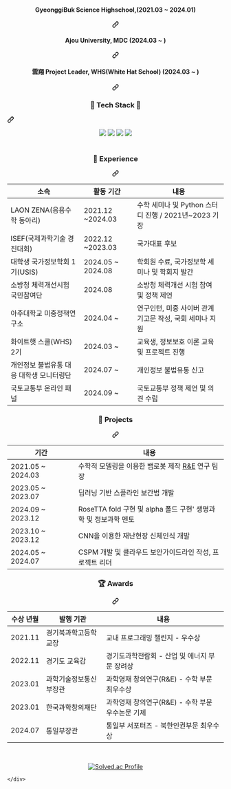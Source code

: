 
</p>
<div align="center" dir="auto">
  <div class="markdown-heading" dir="auto"><h4 class="heading-element" dir="auto">GyeonggiBuk Science Highschool,(2021.03 ~ 2024.01)</h4><a id="user-content-kookmin-university-bcs-201903--" class="anchor" aria-label="Permalink: Kookmin University, BCS (2019.03 ~ )" href="#kookmin-university-bcs-201903--"><svg class="octicon octicon-link" viewBox="0 0 16 16" version="1.1" width="16" height="16" aria-hidden="true"><path d="m7.775 3.275 1.25-1.25a3.5 3.5 0 1 1 4.95 4.95l-2.5 2.5a3.5 3.5 0 0 1-4.95 0 .751.751 0 0 1 .018-1.042.751.751 0 0 1 1.042-.018 1.998 1.998 0 0 0 2.83 0l2.5-2.5a2.002 2.002 0 0 0-2.83-2.83l-1.25 1.25a.751.751 0 0 1-1.042-.018.751.751 0 0 1-.018-1.042Zm-4.69 9.64a1.998 1.998 0 0 0 2.83 0l1.25-1.25a.751.751 0 0 1 1.042.018.751.751 0 0 1 .018 1.042l-1.25 1.25a3.5 3.5 0 1 1-4.95-4.95l2.5-2.5a3.5 3.5 0 0 1 4.95 0 .751.751 0 0 1-.018 1.042.751.751 0 0 1-1.042.018 1.998 1.998 0 0 0-2.83 0l-2.5 2.5a1.998 1.998 0 0 0 0 2.83Z"></path></svg></a></div>   
   <div class="markdown-heading" dir="auto"><h4 class="heading-element" dir="auto">Ajou University, MDC (2024.03 ~ )</h4><a id="user-content-next-generation-security-leader-training-program-whswhite-hat-school-20243--" class="anchor" aria-label="Permalink: Next Generation Security Leader Training Program, WHS(White Hat School) (2024.3 ~ )" href="#next-generation-security-leader-training-program-whswhite-hat-school-20243--"><svg class="octicon octicon-link" viewBox="0 0 16 16" version="1.1" width="16" height="16" aria-hidden="true"><path d="m7.775 3.275 1.25-1.25a3.5 3.5 0 1 1 4.95 4.95l-2.5 2.5a3.5 3.5 0 0 1-4.95 0 .751.751 0 0 1 .018-1.042.751.751 0 0 1 1.042-.018 1.998 1.998 0 0 0 2.83 0l2.5-2.5a2.002 2.002 0 0 0-2.83-2.83l-1.25 1.25a.751.751 0 0 1-1.042-.018.751.751 0 0 1-.018-1.042Zm-4.69 9.64a1.998 1.998 0 0 0 2.83 0l1.25-1.25a.751.751 0 0 1 1.042.018.751.751 0 0 1 .018 1.042l-1.25 1.25a3.5 3.5 0 1 1-4.95-4.95l2.5-2.5a3.5 3.5 0 0 1 4.95 0 .751.751 0 0 1-.018 1.042.751.751 0 0 1-1.042.018 1.998 1.998 0 0 0-2.83 0l-2.5 2.5a1.998 1.998 0 0 0 0 2.83Z"></path></svg></a></div>
  <div class="markdown-heading" dir="auto"><h4 class="heading-element" dir="auto">雲翔 Project Leader, WHS(White Hat School) (2024.03 ~ )</h4><a id="user-content-next-generation-security-leader-training-program-whswhite-hat-school-20243--" class="anchor" aria-label="Permalink: Next Generation Security Leader Training Program, WHS(White Hat School) (2024.3 ~ )" href="#next-generation-security-leader-training-program-whswhite-hat-school-20243--"><svg class="octicon octicon-link" viewBox="0 0 16 16" version="1.1" width="16" height="16" aria-hidden="true"><path d="m7.775 3.275 1.25-1.25a3.5 3.5 0 1 1 4.95 4.95l-2.5 2.5a3.5 3.5 0 0 1-4.95 0 .751.751 0 0 1 .018-1.042.751.751 0 0 1 1.042-.018 1.998 1.998 0 0 0 2.83 0l2.5-2.5a2.002 2.002 0 0 0-2.83-2.83l-1.25 1.25a.751.751 0 0 1-1.042-.018.751.751 0 0 1-.018-1.042Zm-4.69 9.64a1.998 1.998 0 0 0 2.83 0l1.25-1.25a.751.751 0 0 1 1.042.018.751.751 0 0 1 .018 1.042l-1.25 1.25a3.5 3.5 0 1 1-4.95-4.95l2.5-2.5a3.5 3.5 0 0 1 4.95 0 .751.751 0 0 1-.018 1.042.751.751 0 0 1-1.042.018 1.998 1.998 0 0 0-2.83 0l-2.5 2.5a1.998 1.998 0 0 0 0 2.83Z"></path></svg></a></div>
</div>
<div class="markdown-heading" dir="auto"><h3 align="center" class="heading-element" dir="auto">💪 Tech Stack 💪</h3><a id="user-content--tech-stack-" class="anchor" aria-label="Permalink: 💪 Tech Stack 💪" href="#-tech-stack-"><svg class="octicon octicon-link" viewBox="0 0 16 16" version="1.1" width="16" height="16" aria-hidden="true"><path d="m7.775 3.275 1.25-1.25a3.5 3.5 0 1 1 4.95 4.95l-2.5 2.5a3.5 3.5 0 0 1-4.95 0 .751.751 0 0 1 .018-1.042.751.751 0 0 1 1.042-.018 1.998 1.998 0 0 0 2.83 0l2.5-2.5a2.002 2.002 0 0 0-2.83-2.83l-1.25 1.25a.751.751 0 0 1-1.042-.018.751.751 0 0 1-.018-1.042Zm-4.69 9.64a1.998 1.998 0 0 0 2.83 0l1.25-1.25a.751.751 0 0 1 1.042.018.751.751 0 0 1 .018 1.042l-1.25 1.25a3.5 3.5 0 1 1-4.95-4.95l2.5-2.5a3.5 3.5 0 0 1 4.95 0 .751.751 0 0 1-.018 1.042.751.751 0 0 1-1.042.018 1.998 1.998 0 0 0-2.83 0l-2.5 2.5a1.998 1.998 0 0 0 0 2.83Z"></path></svg></a></div>
<p align="center" dir="auto">
</p><p align="center" dir="auto">
<div align=center> 
  <img src="https://img.shields.io/badge/c-A8B9CC?style=for-the-badge&logo=c&logoColor=white">
  <img src ="https://img.shields.io/badge/R-276DC3?style=for-the-badge&logo=r&logoColor=white"> 
  <img src="https://img.shields.io/badge/c++-00599C?style=for-the-badge&logo=c%2B%2B&logoColor=white">
  <img src="https://img.shields.io/badge/python-3776AB?style=for-the-badge&logo=python&logoColor=white"> 
  <br>
   
 <br>
</p><p dir="auto">
</p><div class="markdown-heading" dir="auto"><h3 class="heading-element" dir="auto">🏢 Experience</h3><a id="user-content--experience" class="anchor" aria-label="Permalink: 🏢 Experience" href="#-experience"><svg class="octicon octicon-link" viewBox="0 0 16 16" version="1.1" width="16" height="16" aria-hidden="true"><path d="m7.775 3.275 1.25-1.25a3.5 3.5 0 1 1 4.95 4.95l-2.5 2.5a3.5 3.5 0 0 1-4.95 0 .751.751 0 0 1 .018-1.042.751.751 0 0 1 1.042-.018 1.998 1.998 0 0 0 2.83 0l2.5-2.5a2.002 2.002 0 0 0-2.83-2.83l-1.25 1.25a.751.751 0 0 1-1.042-.018.751.751 0 0 1-.018-1.042Zm-4.69 9.64a1.998 1.998 0 0 0 2.83 0l1.25-1.25a.751.751 0 0 1 1.042.018.751.751 0 0 1 .018 1.042l-1.25 1.25a3.5 3.5 0 1 1-4.95-4.95l2.5-2.5a3.5 3.5 0 0 1 4.95 0 .751.751 0 0 1-.018 1.042.751.751 0 0 1-1.042.018 1.998 1.998 0 0 0-2.83 0l-2.5 2.5a1.998 1.998 0 0 0 0 2.83Z"></path></svg></a></div>
<markdown-accessiblity-table><table>
<thead>
<tr>
<th>소속</th>
<th>활동 기간</th>
<th>내용</th>
</tr>
</thead>
<tbody>
<tr>
<td>LAON ZENA(응용수학 동아리)</td>
<td>2021.12 ~2024.03
<td>수학 세미나 및 Python 스터디 진행 / 2021년~2023 기장</td>
</tr>
<tr>
<td>ISEF(국제과학기술 경진대회)</td>
<td>2022.12 ~2023.03
<td>국가대표 후보</td>
</tr>
<tr> 
<td>대학생 국가정보학회 1기(USIS)</td>
<td>2024.05 ~ 2024.08</td>
<td>학회원 수료, 국가정보학 세미나 및 학회지 발간</td>
</tr>
<tr>
<tr>
<td>소방청 체력개선시험 국민참여단</td>
<td>2024.08 </td>
<td>소방청 체력개선 시험 참여 및 정책 제언</td>
</tr>
<tr>
</tr>
<td>아주대학교 미중정책연구소</td>
<td>2024.04 ~ </td>
<td>연구인턴, 미중 사이버 관계 기고문 작성, 국회 세미나 지원</td>
</tr>
<tr>
<td>화이트햇 스쿨(WHS) 2기</td>
<td>2024.03 ~</td>
<td>교육생, 정보보호 이론 교육 및 프로젝트 진행</td>
</tr>
<td>개인정보 불법유통 대응 대학생 모니터링단</td>
<td>2024.07 ~</td>
<td>개인정보 불법유통 신고</td>
</tr>
</tr>
<td>국토교통부 온라인 패널</td>
<td>2024.09 ~</td>
<td>국토교통부 정책 제언 및 의견 수립</td>
</tr>
</tbody>
</table></markdown-accessiblity-table>
<div class="markdown-heading" dir="auto"><h3 class="heading-element" dir="auto">📃 Projects</h3><a id="user-content--projects" class="anchor" aria-label="Permalink: 📃 Projects" href="#-projects"><svg class="octicon octicon-link" viewBox="0 0 16 16" version="1.1" width="16" height="16" aria-hidden="true"><path d="m7.775 3.275 1.25-1.25a3.5 3.5 0 1 1 4.95 4.95l-2.5 2.5a3.5 3.5 0 0 1-4.95 0 .751.751 0 0 1 .018-1.042.751.751 0 0 1 1.042-.018 1.998 1.998 0 0 0 2.83 0l2.5-2.5a2.002 2.002 0 0 0-2.83-2.83l-1.25 1.25a.751.751 0 0 1-1.042-.018.751.751 0 0 1-.018-1.042Zm-4.69 9.64a1.998 1.998 0 0 0 2.83 0l1.25-1.25a.751.751 0 0 1 1.042.018.751.751 0 0 1 .018 1.042l-1.25 1.25a3.5 3.5 0 1 1-4.95-4.95l2.5-2.5a3.5 3.5 0 0 1 4.95 0 .751.751 0 0 1-.018 1.042.751.751 0 0 1-1.042.018 1.998 1.998 0 0 0-2.83 0l-2.5 2.5a1.998 1.998 0 0 0 0 2.83Z"></path></svg></a></div>
<markdown-accessiblity-table><table>
<thead>
<tr>
<th>기간</th>
<th>내용</th>
</tr>
</thead>
<tbody>
<tr>
<td>2021.05 ~ 2024.03　</td>
<td>수학적 모델링을 이용한 뱀로봇 제작 <a href="http://www.rne.or.kr/gnuboard5/teen_search/141"> R&E</a> 연구 팀장</td>
</tr>
<tr>
<td>2023.05 ~ 2023.07</td>
<td>딥러닝 기반 스플라인 보간법 개발</td>
</tr>
<td>2024.09 ~ 2023.12　</td>
<td>RoseTTA fold 구현 및 alpha 폴드 구현</a>' 생명과학 및 정보과학 멘토</td>
</tr>
<tr>
<td>2023.10 ~ 2023.12</td>
<td>CNN을 이용한 재난현장 신체인식 개발</td>
</tr>
<tr>
<td>2024.05 ~ 2024.07</td>
<td>CSPM 개발 및 클라우드 보안가이드라인 작성, 프로젝트 리더</td>
</tr>
</tbody>
</table></markdown-accessiblity-table>
<div class="markdown-heading" dir="auto"><h3 class="heading-element" dir="auto">🏆 Awards</h3><a id="user-content--awards" class="anchor" aria-label="Permalink: 🏆 Awards" href="#-awards"><svg class="octicon octicon-link" viewBox="0 0 16 16" version="1.1" width="16" height="16" aria-hidden="true"><path d="m7.775 3.275 1.25-1.25a3.5 3.5 0 1 1 4.95 4.95l-2.5 2.5a3.5 3.5 0 0 1-4.95 0 .751.751 0 0 1 .018-1.042.751.751 0 0 1 1.042-.018 1.998 1.998 0 0 0 2.83 0l2.5-2.5a2.002 2.002 0 0 0-2.83-2.83l-1.25 1.25a.751.751 0 0 1-1.042-.018.751.751 0 0 1-.018-1.042Zm-4.69 9.64a1.998 1.998 0 0 0 2.83 0l1.25-1.25a.751.751 0 0 1 1.042.018.751.751 0 0 1 .018 1.042l-1.25 1.25a3.5 3.5 0 1 1-4.95-4.95l2.5-2.5a3.5 3.5 0 0 1 4.95 0 .751.751 0 0 1-.018 1.042.751.751 0 0 1-1.042.018 1.998 1.998 0 0 0-2.83 0l-2.5 2.5a1.998 1.998 0 0 0 0 2.83Z"></path></svg></a></div>
<markdown-accessiblity-table><table>
<thead>
<tr>
<th>수상 년월</th>
<th>발행 기관</th>
<th>내용</th>
</tr>
</thead>
<tbody>
<tr>
<td>2021.11</td>
<td>경기북과학고등학교장</td>
<td>교내 프로그래밍 챌린지 - 우수상</td>
</tr>
<tr>
<td>2022.11</td>
<td>경기도 교육감</td>
<td>경기도과학전람회 - 산업 및 에너지 부문 장려상</td>
</tr>
<tr>
<td>2023.01</td>
<td>과학기술정보통신부장관</td>
<td>과학영재 창의연구(R&E) - 수학 부문 최우수상</td>
</tr>
<td>2023.01</td>
<td>한국과학창의재단</td>
<td>과학영재 창의연구(R&E) - 수학 부문 우수논문 기제</td>
</tr>
<tr>
<td>2024.07</td>
<td>통일부장관</td>
<td>통일부 서포터즈 - 북한인권부문 최우수상</td>
</tr>
</tbody>
</table></markdown-accessiblity-table>
<br>
<p dir="auto"><a href="https://solved.ac/gbs17_byeongha/" rel="nofollow"><img src="https://camo.githubusercontent.com/46e828696d8cda47f9ffd2c515781f5e98a850faa17dbab4945c09c28184aa81/687474703a2f2f6d617a617373756d6e6964612e7774662f6170692f76322f67656e65726174655f62616467653f626f6a3d6a7279656f6e673637" alt="Solved.ac Profile" data-canonical-src="http://mazassumnida.wtf/api/v2/generate_badge?boj=gbs17_byeongha" style="max-width: 100%;"></a></p>
</p>
  </div>


</div>




    </div>
